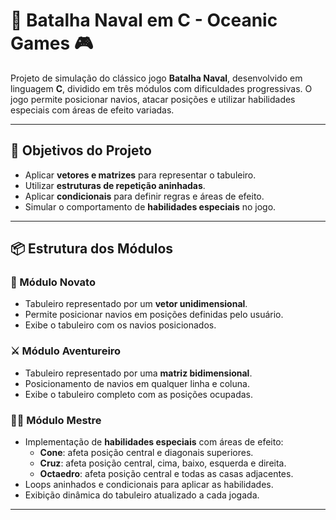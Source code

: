 # 🚢 Batalha Naval em C - Oceanic Games 🎮

Projeto de simulação do clássico jogo **Batalha Naval**, desenvolvido em linguagem **C**, dividido em três módulos com dificuldades progressivas. O jogo permite posicionar navios, atacar posições e utilizar habilidades especiais com áreas de efeito variadas.

---

## 🎯 Objetivos do Projeto

- Aplicar **vetores e matrizes** para representar o tabuleiro.
- Utilizar **estruturas de repetição aninhadas**.
- Aplicar **condicionais** para definir regras e áreas de efeito.
- Simular o comportamento de **habilidades especiais** no jogo.

---

## 📦 Estrutura dos Módulos

### 🔰 Módulo Novato
- Tabuleiro representado por um **vetor unidimensional**.
- Permite posicionar navios em posições definidas pelo usuário.
- Exibe o tabuleiro com os navios posicionados.

### ⚔️ Módulo Aventureiro
- Tabuleiro representado por uma **matriz bidimensional**.
- Posicionamento de navios em qualquer linha e coluna.
- Exibe o tabuleiro completo com as posições ocupadas.

### 🧙‍♂️ Módulo Mestre
- Implementação de **habilidades especiais** com áreas de efeito:
  - **Cone**: afeta posição central e diagonais superiores.
  - **Cruz**: afeta posição central, cima, baixo, esquerda e direita.
  - **Octaedro**: afeta posição central e todas as casas adjacentes.
- Loops aninhados e condicionais para aplicar as habilidades.
- Exibição dinâmica do tabuleiro atualizado a cada jogada.

---

